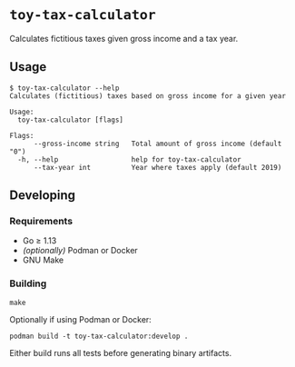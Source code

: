 `toy-tax-calculator`
====================

Calculates fictitious taxes given gross income and a tax year.

Usage
-----

```
$ toy-tax-calculator --help
Calculates (fictitious) taxes based on gross income for a given year

Usage:
  toy-tax-calculator [flags]

Flags:
      --gross-income string   Total amount of gross income (default "0")
  -h, --help                  help for toy-tax-calculator
      --tax-year int          Year where taxes apply (default 2019)
```

Developing
----------

### Requirements

* Go ≥ 1.13
* _(optionally)_ Podman or Docker
* GNU Make

### Building

```
make
```

Optionally if using Podman or Docker:

```
podman build -t toy-tax-calculator:develop .
```

Either build runs all tests before generating binary artifacts.
